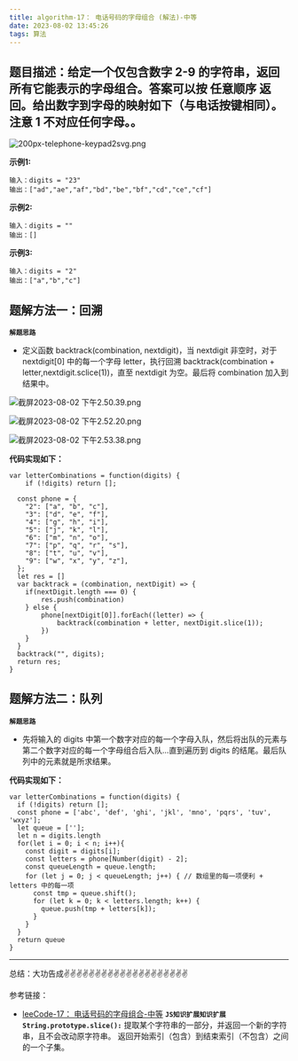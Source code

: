 ```yaml
---
title: algorithm-17： 电话号码的字母组合 (解法)-中等
date: 2023-08-02 13:45:26
tags: 算法
---
```



<meta name="referrer" content="no-referrer"/>


## 题目描述：给定一个仅包含数字 2-9 的字符串，返回所有它能表示的字母组合。答案可以按 任意顺序 返回。给出数字到字母的映射如下（与电话按键相同）。注意 1 不对应任何字母。。

![200px-telephone-keypad2svg.png](https://upload-images.jianshu.io/upload_images/11846892-f152c0ed4ca42b37.png?imageMogr2/auto-orient/strip%7CimageView2/2/w/1240)


**示例1:**


```
输入：digits = "23"
输出：["ad","ae","af","bd","be","bf","cd","ce","cf"]
```

**示例2:**

```
输入：digits = ""
输出：[]
```
**示例3:**
```
输入：digits = "2"
输出：["a","b","c"]
```

## 题解方法一：回溯

**`解题思路`**

* 定义函数 backtrack(combination, nextdigit)，当 nextdigit 非空时，对于 nextdigit[0] 中的每一个字母 letter，执行回溯 backtrack(combination + letter,nextdigit.sclice(1))，直至 nextdigit 为空。最后将 combination 加入到结果中。

![截屏2023-08-02 下午2.50.39.png](https://upload-images.jianshu.io/upload_images/11846892-70b98cc9c29015d6.png?imageMogr2/auto-orient/strip%7CimageView2/2/w/1240)

![截屏2023-08-02 下午2.52.20.png](https://upload-images.jianshu.io/upload_images/11846892-a8c2a700156feb16.png?imageMogr2/auto-orient/strip%7CimageView2/2/w/1240)

![截屏2023-08-02 下午2.53.38.png](https://upload-images.jianshu.io/upload_images/11846892-f3904b2d6afda00b.png?imageMogr2/auto-orient/strip%7CimageView2/2/w/1240)

**代码实现如下：** 
```
var letterCombinations = function(digits) {
    if (!digits) return [];

  const phone = {
    "2": ["a", "b", "c"],
    "3": ["d", "e", "f"],
    "4": ["g", "h", "i"],
    "5": ["j", "k", "l"],
    "6": ["m", "n", "o"],
    "7": ["p", "q", "r", "s"],
    "8": ["t", "u", "v"],
    "9": ["w", "x", "y", "z"],
  };
  let res = []
  var backtrack = (combination, nextDigit) => {
    if(nextDigit.length === 0) {
        res.push(combination)
    } else {
        phone[nextDigit[0]].forEach((letter) => {
            backtrack(combination + letter, nextDigit.slice(1));
        })
    }
  }
  backtrack("", digits);
  return res;
}

```
## 题解方法二：队列

**`解题思路`**
* 先将输入的 digits 中第一个数字对应的每一个字母入队，然后将出队的元素与第二个数字对应的每一个字母组合后入队...直到遍历到 digits 的结尾。最后队列中的元素就是所求结果。

**代码实现如下：**
```
var letterCombinations = function(digits) {
  if (!digits) return [];
  const phone = ['abc', 'def', 'ghi', 'jkl', 'mno', 'pqrs', 'tuv', 'wxyz'];
  let queue = [''];
  let n = digits.length
  for(let i = 0; i < n; i++){
    const digit = digits[i];
    const letters = phone[Number(digit) - 2];
    const queueLength = queue.length;
    for (let j = 0; j < queueLength; j++) { // 数组里的每一项便利 + letters 中的每一项
      const tmp = queue.shift();
      for (let k = 0; k < letters.length; k++) {
        queue.push(tmp + letters[k]);
      }
    }
  }
  return queue
}
```


 ---
总结：大功告成✌️✌️✌️✌️✌️✌️✌️✌️✌️✌️✌️✌️✌️✌️✌️✌️✌️✌️✌️✌️

参考链接：
* [leeCode-17： 电话号码的字母组合-中等](https://leetcode.cn/problems/letter-combinations-of-a-phone-number/)
**`JS知识扩展知识扩展String.prototype.slice():`** 提取某个字符串的一部分，并返回一个新的字符串，且不会改动原字符串。 返回开始索引（包含）到结束索引（不包含）之间的一个子集。
